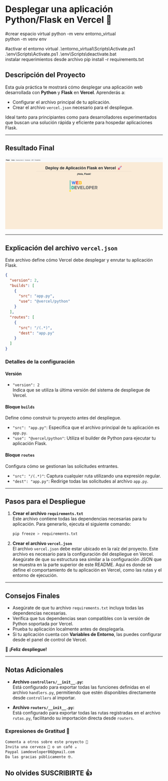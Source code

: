 
# Desplegar una aplicación Python/Flask en Vercel 🚀
#crear espacio virtual
python -m venv entorno_virtual   
python -m venv env   

#activar el entorno virtual
.\entorno_virtual\Scripts\Activate.ps1 
.\env\Scripts\Activate.ps1 
.\env\Scripts\deactivate.bat   
instalar requerimientos desde archivo
pip install -r requirements.txt

## Descripción del Proyecto

Esta guía práctica te mostrará cómo desplegar una aplicación web desarrollada con **Python** y **Flask** en **Vercel**. Aprenderás a:

- Configurar el archivo principal de tu aplicación.
- Crear el archivo `vercel.json` necesario para el despliegue.

Ideal tanto para principiantes como para desarrolladores experimentados que buscan una solución rápida y eficiente para hospedar aplicaciones Flask.

---

## Resultado Final

![Resultado Final](https://raw.githubusercontent.com/urian121/imagenes-proyectos-github/refs/heads/master/deploy-web-con-Flask-en-vercel.png)

---

## Explicación del archivo `vercel.json`

Este archivo define cómo Vercel debe desplegar y enrutar tu aplicación Flask.

```json
{
  "version": 2,
  "builds": [
    {
      "src": "app.py",
      "use": "@vercel/python"
    }
  ],
  "routes": [
    {
      "src": "/(.*)",
      "dest": "app.py"
    }
  ]
}
```

### Detalles de la configuración

#### Versión
- `"version": 2`  
  Indica que se utiliza la última versión del sistema de despliegue de Vercel.

#### Bloque `builds`
Define cómo construir tu proyecto antes del despliegue.

- `"src": "app.py"`: Especifica que el archivo principal de tu aplicación es `app.py`.
- `"use": "@vercel/python"`: Utiliza el builder de Python para ejecutar tu aplicación Flask.

#### Bloque `routes`
Configura cómo se gestionan las solicitudes entrantes.

- `"src": "/(.*)"`: Captura cualquier ruta utilizando una expresión regular.
- `"dest": "app.py"`: Redirige todas las solicitudes al archivo `app.py`.

---

## Pasos para el Despliegue

1. **Crear el archivo `requirements.txt`**  
    Este archivo contiene todas las dependencias necesarias para tu aplicación. Para generarlo, ejecuta el siguiente comando:

   ```bash
   pip freeze > requirements.txt
   ```

2. **Crear el archivo `vercel.json`**  
El archivo `vercel.json` debe estar ubicado en la raíz del proyecto. Este archivo es necesario para la configuración del despliegue en Vercel. Asegúrate de que su estructura sea similar a la configuración JSON que se muestra en la parte superior de este README. Aquí es donde se define el comportamiento de tu aplicación en Vercel, como las rutas y el entorno de ejecución.

---

## Consejos Finales

- Asegúrate de que tu archivo `requirements.txt` incluya todas las dependencias necesarias.
- Verifica que tus dependencias sean compatibles con la versión de Python soportada por Vercel.
- Prueba tu aplicación localmente antes de desplegarla.
- Si tu aplicación cuenta con **Variables de Entorno**, las puedes configurar desde el panel de control de Vercel.

🚀 **¡Feliz despliegue!**

---

## Notas Adicionales

- **Archivo `controllers/__init__.py`:**  
  Está configurado para exportar todas las funciones definidas en el archivo `handlers.py`, permitiendo que estén disponibles directamente desde `controllers` al importar.

- **Archivo `routers/__init__.py`:**  
  Está configurado para exportar todas las rutas registradas en el archivo `rutas.py`, facilitando su importación directa desde `routers`.



### Expresiones de Gratitud 🎁

    Comenta a otros sobre este proyecto 📢
    Invita una cerveza 🍺 o un café ☕
    Paypal iamdeveloper86@gmail.com
    Da las gracias públicamente 🤓.

## No olvides SUSCRIBIRTE 👍

